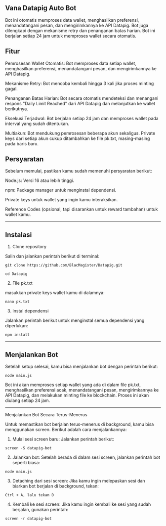 ## Vana Datapig Auto Bot

Bot ini otomatis memproses data wallet, menghasilkan preferensi, menandatangani pesan, dan mengirimkannya ke API Datapig. Bot juga dilengkapi dengan mekanisme retry dan penanganan batas harian. Bot ini berjalan setiap 24 jam untuk memproses wallet secara otomatis.

## Fitur

Pemrosesan Wallet Otomatis: Bot memproses data setiap wallet, menghasilkan preferensi, menandatangani pesan, dan mengirimkannya ke API Datapig.

Mekanisme Retry: Bot mencoba kembali hingga 3 kali jika proses minting gagal.

Penanganan Batas Harian: Bot secara otomatis mendeteksi dan menangani respons "Daily Limit Reached" dari API Datapig dan melanjutkan ke wallet berikutnya.

Eksekusi Terjadwal: Bot berjalan setiap 24 jam dan memproses wallet pada interval yang sudah ditentukan.

Multiakun: Bot mendukung pemrosesan beberapa akun sekaligus. Private keys dari setiap akun cukup ditambahkan ke file pk.txt, masing-masing pada baris baru.


## Persyaratan

Sebelum memulai, pastikan kamu sudah memenuhi persyaratan berikut:

Node.js: Versi 16 atau lebih tinggi.

npm: Package manager untuk menginstal dependensi.

Private keys untuk wallet yang ingin kamu interaksikan.

Reference Codes (opsional, tapi disarankan untuk reward tambahan) untuk wallet kamu.



---

## Instalasi

1. Clone repository

Salin dan jalankan perintah berikut di terminal:

```
git clone https://github.com/BlacMagister/Datapig.git
```
```
cd Datapig
```


2. File pk.txt

masukkan private keys wallet kamu di dalamnya:

```
nano pk.txt
```


3. Instal dependensi

Jalankan perintah berikut untuk menginstal semua dependensi yang diperlukan:

```
npm install
```




---

## Menjalankan Bot

Setelah setup selesai, kamu bisa menjalankan bot dengan perintah berikut:

```
node main.js
```

Bot ini akan memproses setiap wallet yang ada di dalam file pk.txt, menghasilkan preferensi acak, menandatangani pesan, mengirimkannya ke API Datapig, dan melakukan minting file ke blockchain. Proses ini akan diulang setiap 24 jam.


---

Menjalankan Bot Secara Terus-Menerus

Untuk memastikan bot berjalan terus-menerus di background, kamu bisa menggunakan screen. Berikut adalah cara menjalankannya:

1. Mulai sesi screen baru: Jalankan perintah berikut:

```
screen -S datapig-bot
```


2. Jalankan bot: Setelah berada di dalam sesi screen, jalankan perintah bot seperti biasa:

```
node main.js
```


3. Detaching dari sesi screen: Jika kamu ingin melepaskan sesi dan biarkan bot berjalan di background, tekan:

```
Ctrl + A, lalu tekan D
```


4. Kembali ke sesi screen: Jika kamu ingin kembali ke sesi yang sudah berjalan, gunakan perintah:

```
screen -r datapig-bot
```
